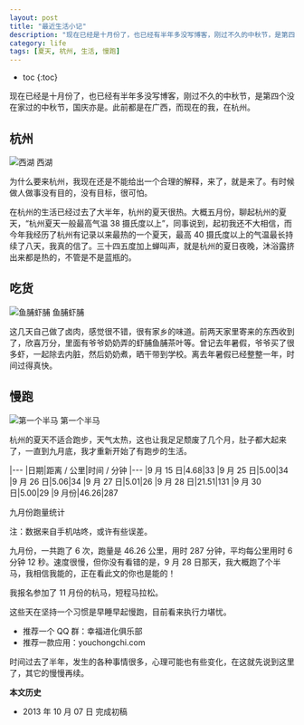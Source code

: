 ```yaml
---
layout: post
title: "最近生活小记"
description: "现在已经是十月份了，也已经有半年多没写博客，刚过不久的中秋节，是第四个没在家过的中秋节，国庆亦是。此前都是在广西，而现在的我，在杭州。"
category: life
tags: [夏天, 杭州, 生活, 慢跑]
---
```


* toc
{:toc}

现在已经是十月份了，也已经有半年多没写博客，刚过不久的中秋节，是第四个没在家过的中秋节，国庆亦是。此前都是在广西，而现在的我，在杭州。

## 杭州

![西湖]({{site.IMG_PATH}}/recent-life-01.jpg_640)
西湖

为什么要来杭州，我现在还是不能给出一个合理的解释，来了，就是来了。有时候做人做事没有目的，没有目标，很可怕。

在杭州的生活已经过去了大半年，杭州的夏天很热。大概五月份，聊起杭州的夏天，“杭州夏天一般最高气温 38 摄氏度以上”，同事说到，起初我还不大相信，而今年我经历了杭州有记录以来最热的一个夏天，最高 40 摄氏度以上的气温最长持续了八天，我真的信了。三十四五度加上蝉叫声，就是杭州的夏日夜晚，沐浴露挤出来都是热的，不管是不是蓝瓶的。

## 吃货

![鱼脯虾脯]({{site.IMG_PATH}}/recent-life-02.jpg_640)
鱼脯虾脯

这几天自己做了卤肉，感觉很不错，很有家乡的味道。前两天家里寄来的东西收到了，欣喜万分，里面有爷爷奶奶弄的虾脯鱼脯茶叶等。曾记去年暑假，爷爷买了很多虾，一起除去内脏，然后奶奶煮，晒干带到学校。离去年暑假已经整整一年，时间过得真快。

## 慢跑

![第一个半马]({{site.IMG_PATH}}/recent-life-03.jpg_640)
第一个半马

杭州的夏天不适合跑步，天气太热，这也让我足足颓废了几个月，肚子都大起来了，一直到九月底，我才重新开始了有跑步的生活。

|---
|日期|距离 / 公里|时间 / 分钟
|---
|9 月 15 日|4.68|33
|9 月 25 日|5.00|34
|9 月 26 日|5.06|34
|9 月 27 日|5.01|26
|9 月 28 日|21.51|131
|9 月 30 日|5.00|29
|9 月份|46.26|287

九月份跑量统计

注：数据来自手机咕咚，或许有些误差。

九月份，一共跑了 6 次，跑量是 46.26 公里，用时 287 分钟，平均每公里用时 6 分钟 12 秒。速度很慢，但你没有看错的是，9 月 28 日那天，我大概跑了个半马，我相信我能的，正在看此文的你也是能的！

我报名参加了 11 月份的杭马，短程马拉松。

这些天在坚持一个习惯是早睡早起慢跑，目前看来执行力堪忧。

* 推荐一个 QQ 群：幸福进化俱乐部
* 推荐一款应用：youchongchi.com

时间过去了半年，发生的各种事情很多，心理可能也有些变化，在这就先说到这里了，其它的慢慢再续。

**本文历史**

* 2013 年 10 月 07 日 完成初稿
